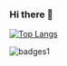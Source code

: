 ### Hi there 👋

[![Top Langs](https://github-readme-stats.vercel.app/api/top-langs/?username=JunChong833&langs_count=8)](https://github.com/anuraghazra/github-readme-stats)

![badges1](https://dev-to-uploads.s3.amazonaws.com/uploads/articles/6n8fc8zw8pawxveffitx.png)


<!--
**JunChong833/JunChong833** is a ✨ _special_ ✨ repository because its `README.md` (this file) appears on your GitHub profile.

Here are some ideas to get you started:

- 🔭 I’m currently working on ...
- 🌱 I’m currently learning ...
- 👯 I’m looking to collaborate on ...
- 🤔 I’m looking for help with ...
- 💬 Ask me about ...
- 📫 How to reach me: ...
- 😄 Pronouns: ...
- ⚡ Fun fact: ...
-->
